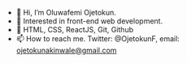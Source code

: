 - 👋 Hi, I’m Oluwafemi Ojetokun.
- 👀 Interested in front-end web development.
- 🌱 HTML, CSS, ReactJS, Git, Github
- 📫 How to reach me. Twitter: @OjetokunF, email: ojetokunakinwale@gmail.com

<!---
FemiOje/FemiOje is a ✨ special ✨ repository because its `README.md` (this file) appears on your GitHub profile.
You can click the Preview link to take a look at your changes.
--->
